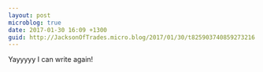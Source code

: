 ```yaml
---
layout: post
microblog: true
date: 2017-01-30 16:09 +1300
guid: http://JacksonOfTrades.micro.blog/2017/01/30/t825903740859273216.html
---
```

Yayyyyy I can write again!

